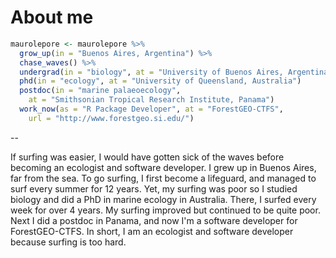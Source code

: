 # About me

```R
maurolepore <- maurolepore %>% 
  grow_up(in = "Buenos Aires, Argentina") %>% 
  chase_waves() %>% 
  undergrad(in = "biology", at = "University of Buenos Aires, Argentina") %>% 
  phd(in = "ecology", at = "University of Queensland, Australia")
  postdoc(in = "marine palaeoecology", 
    at = "Smithsonian Tropical Research Institute, Panama")
  work_now(as = "R Package Developer", at = "ForestGEO-CTFS", 
    url = "http://www.forestgeo.si.edu/")
```

-- 

If surfing was easier, I would have gotten sick of the waves before becoming an ecologist and software developer. I grew up in Buenos Aires, far from the sea. To go surfing, I first become a lifeguard, and managed to surf every summer for 12 years. Yet, my surfing was poor so I studied biology and did a PhD in marine ecology in Australia. There, I surfed every week for over 4 years. My surfing improved but continued to be quite poor. Next I did a postdoc in Panama, and now I'm a software developer for ForestGEO-CTFS. In short, I am an ecologist and software developer because surfing is too hard.

